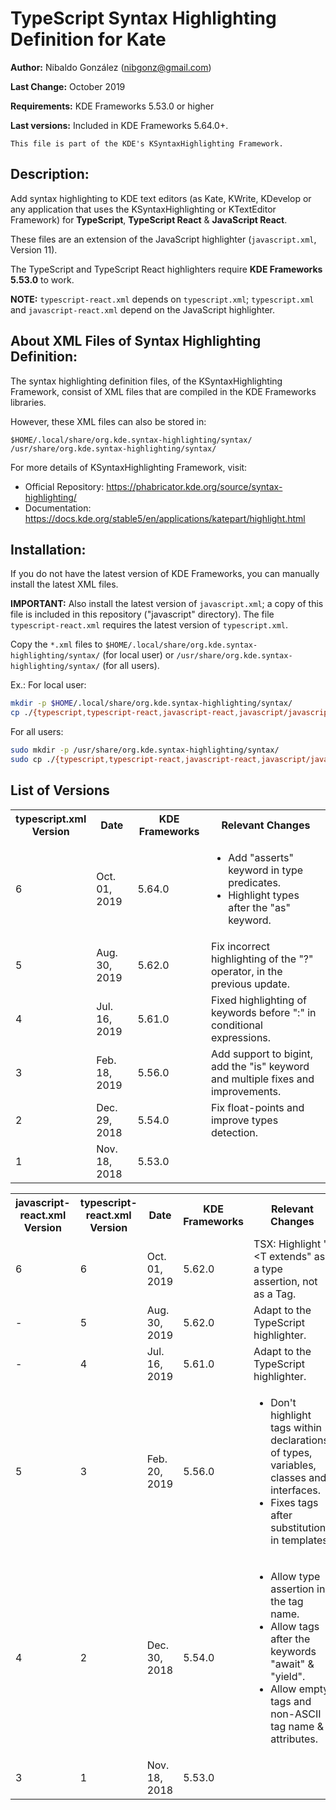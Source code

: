 # TypeScript Syntax Highlighting Definition for Kate

**Author:** Nibaldo González (<nibgonz@gmail.com>)

**Last Change:** October 2019

**Requirements:** KDE Frameworks 5.53.0 or higher

**Last versions:** Included in KDE Frameworks 5.64.0+.

```
This file is part of the KDE's KSyntaxHighlighting Framework.
```

## Description:

Add syntax highlighting to KDE text editors (as Kate, KWrite, KDevelop
or any application that uses the KSyntaxHighlighting or KTextEditor Framework)
for **TypeScript**, **TypeScript React** & **JavaScript React**.

These files are an extension of the JavaScript highlighter (`javascript.xml`, Version 11).

The TypeScript and TypeScript React highlighters require **KDE Frameworks 5.53.0** to work.

**NOTE:** `typescript-react.xml` depends on `typescript.xml`;
`typescript.xml` and `javascript-react.xml` depend on the JavaScript highlighter.

## About XML Files of Syntax Highlighting Definition:

The syntax highlighting definition files, of the KSyntaxHighlighting Framework,
consist of XML files that are compiled in the KDE Frameworks libraries.

However, these XML files can also be stored in:

	$HOME/.local/share/org.kde.syntax-highlighting/syntax/
	/usr/share/org.kde.syntax-highlighting/syntax/

For more details of KSyntaxHighlighting Framework, visit:
* Official Repository: https://phabricator.kde.org/source/syntax-highlighting/
* Documentation: https://docs.kde.org/stable5/en/applications/katepart/highlight.html

## Installation:

If you do not have the latest version of KDE Frameworks, you can manually install the latest XML files.

**IMPORTANT:** Also install the latest version of `javascript.xml`;
a copy of this file is included in this repository ("javascript" directory).
The file `typescript-react.xml` requires the latest version of `typescript.xml`.

Copy the `*.xml` files to `$HOME/.local/share/org.kde.syntax-highlighting/syntax/` (for local user) or `/usr/share/org.kde.syntax-highlighting/syntax/` (for all users).

Ex.:
For local user:
```bash
mkdir -p $HOME/.local/share/org.kde.syntax-highlighting/syntax/
cp ./{typescript,typescript-react,javascript-react,javascript/javascript}.xml $HOME/.local/share/org.kde.syntax-highlighting/syntax/
```
For all users:
```bash
sudo mkdir -p /usr/share/org.kde.syntax-highlighting/syntax/
sudo cp ./{typescript,typescript-react,javascript-react,javascript/javascript}.xml /usr/share/org.kde.syntax-highlighting/syntax/
```

## List of Versions

<table>
    <tr>
        <th>typescript.xml<br>Version</th>
        <th>Date</th>
        <th>KDE Frameworks</th>
        <th>Relevant Changes</th>
    </tr>
    <tr>
        <td>6</td>
        <td>Oct. 01, 2019</td>
        <td>5.64.0</td>
        <td><ul>
            <li>Add "asserts" keyword in type predicates.</li>
            <li>Highlight types after the "as" keyword.</li>
        </ul></td>
    </tr>
    <tr>
        <td>5</td>
        <td>Aug. 30, 2019</td>
        <td>5.62.0</td>
        <td>Fix incorrect highlighting of the "?" operator, in the previous update.</td>
    </tr>
    <tr>
        <td>4</td>
        <td>Jul. 16, 2019</td>
        <td>5.61.0</td>
        <td>Fixed highlighting of keywords before ":" in conditional expressions.</td>
    </tr>
    <tr>
        <td>3</td>
        <td>Feb. 18, 2019</td>
        <td>5.56.0</td>
        <td>Add support to bigint, add the "is" keyword and multiple fixes and improvements.</li>
        </ul></td>
    </tr>
    <tr>
        <td>2</td>
        <td>Dec. 29, 2018</td>
        <td>5.54.0</td>
        <td>Fix float-points and improve types detection.</td>
    </tr>
    <tr>
        <td>1</td>
        <td>Nov. 18, 2018</td>
        <td>5.53.0</td>
        <td></td>
    </tr>
</table>

<table>
    <tr>
        <th>javascript-react.xml<br>Version</th>
        <th>typescript-react.xml<br>Version</th>
        <th>Date</th>
        <th>KDE Frameworks</th>
        <th>Relevant Changes</th>
    </tr>
    <tr>
        <td>6</td>
        <td>6</td>
        <td>Oct. 01, 2019</td>
        <td>5.62.0</td>
        <td>TSX: Highlight "&lt;T extends" as a type assertion, not as a Tag.</td>
    </tr>
    <tr>
        <td>-</td>
        <td>5</td>
        <td>Aug. 30, 2019</td>
        <td>5.62.0</td>
        <td>Adapt to the TypeScript highlighter.</td>
    </tr>
    <tr>
        <td>-</td>
        <td>4</td>
        <td>Jul. 16, 2019</td>
        <td>5.61.0</td>
        <td>Adapt to the TypeScript highlighter.</td>
    </tr>
    <tr>
        <td>5</td>
        <td>3</td>
        <td>Feb. 20, 2019</td>
        <td>5.56.0</td>
        <td><ul>
            <li>Don't highlight tags within declarations of types, variables, classes and interfaces.</li>
            <li>Fixes tags after substitutions in templates.</li>
        </ul></td>
    </tr>
    <tr>
        <td>4</td>
        <td>2</td>
        <td>Dec. 30, 2018</td>
        <td>5.54.0</td>
        <td><ul>
            <li>Allow type assertion in the tag name.</li>
            <li>Allow tags after the keywords "await" & "yield".</li>
            <li>Allow empty tags and non-ASCII tag name & attributes.</li>
        </ul></td>
    </tr>
    <tr>
        <td>3</td>
        <td>1</td>
        <td>Nov. 18, 2018</td>
        <td>5.53.0</td>
        <td></td>
    </tr>
</table>
